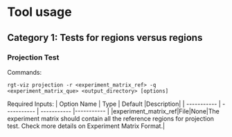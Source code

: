 # Tool usage

## Category 1: Tests for regions versus regions

### Projection Test

Commands:
```shell
rgt-viz projection -r <experiment_matrix_ref> -q <experiment_matrix_que> <output_directory> [options]
```

Required Inputs:
| Option Name      | Type | Default |Description|
| ----------- | ----------- | ----------- |----------- |
|experiment_matrix_ref|File|None|The experiment matrix should contain all the reference regions for projection test. Check more details on Experiment Matrix Format.|